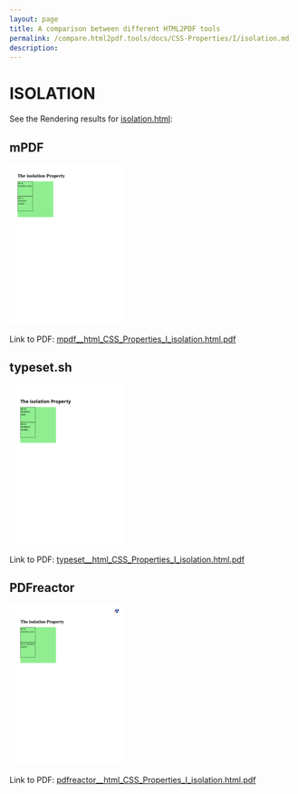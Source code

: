 ```yaml
---
layout: page
title: A comparison between different HTML2PDF tools
permalink: /compare.html2pdf.tools/docs/CSS-Properties/I/isolation.md
description: 
---
```


# ISOLATION

See the Rendering results for [isolation.html](/html/CSS%20Properties/I/isolation.html):

## mPDF
![](mpdf__html_CSS_Properties_I_isolation.html.png) 

Link to PDF: [mpdf__html_CSS_Properties_I_isolation.html.pdf](mpdf__html_CSS_Properties_I_isolation.html.pdf)

## typeset.sh
![](typeset__html_CSS_Properties_I_isolation.html.png) 

Link to PDF: [typeset__html_CSS_Properties_I_isolation.html.pdf](typeset__html_CSS_Properties_I_isolation.html.pdf)

## PDFreactor
![](pdfreactor__html_CSS_Properties_I_isolation.html.png) 

Link to PDF: [pdfreactor__html_CSS_Properties_I_isolation.html.pdf](pdfreactor__html_CSS_Properties_I_isolation.html.pdf)
